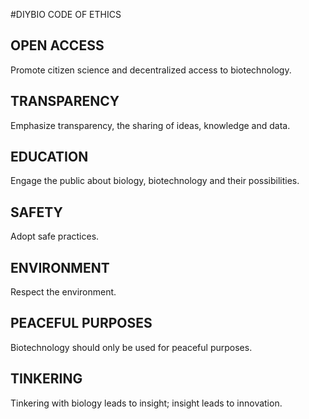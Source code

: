 #DIYBIO CODE OF ETHICS

## OPEN ACCESS
Promote citizen science and decentralized access to biotechnology.

## TRANSPARENCY
Emphasize transparency, the sharing of ideas, knowledge and data.

## EDUCATION
Engage the public about biology, biotechnology and their possibilities.

## SAFETY
Adopt safe practices.

## ENVIRONMENT
Respect the environment.

## PEACEFUL PURPOSES
Biotechnology should only be used for peaceful purposes.

## TINKERING
Tinkering with biology leads to insight; insight leads to innovation.
